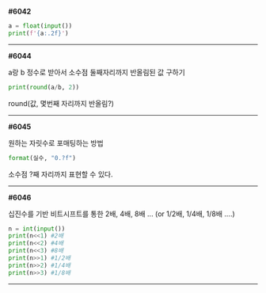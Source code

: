 __#6042__

```python
a = float(input())
print(f'{a:.2f}')
```

----------------------------

__#6044__

a랑 b 정수로 받아서 소수점 둘째자리까지 반올림된 값 구하기

```python
print(round(a/b, 2))
```

round(값, 몇번째 자리까지 반올림?)

-------------------

__#6045__

원하는 자릿수로 포매팅하는 방법

```python
format(실수, "0.?f")
```

소수점 ?째 자리까지 표현할 수 있다.

------------------

__#6046__

십진수를 기반 비트시프트를 통한 2배, 4배, 8배 ... (or 1/2배, 1/4배, 1/8배 ....)

```python
n = int(input())
print(n<<1) #2배
print(n<<2) #4배
print(n<<3) #8배
print(n>>1) #1/2배
print(n>>2) #1/4배
print(n>>3) #1/8배
```

--------------------

